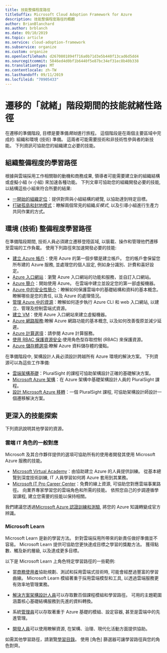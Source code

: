 ```yaml
---
title: 技能整備程度路徑
titleSuffix: Microsoft Cloud Adoption Framework for Azure
description: 技能整備程度路徑的概觀
author: BrianBlanchard
ms.author: brblanch
ms.date: 09/10/2019
ms.topic: article
ms.service: cloud-adoption-framework
ms.subservice: organize
ms.custom: organize
ms.openlocfilehash: d2670801894f716a0b71d3e5b440f13cad6d5dd4
ms.sourcegitcommit: 5846ed4d0bf1b6440f5e87bc34ef31ec8b40b338
ms.translationtype: MT
ms.contentlocale: zh-TW
ms.lasthandoff: 09/11/2019
ms.locfileid: "70905433"
---
```

# <a name="skills-readiness-path-during-the-ready-phase-of-a-migration"></a>遷移的「就緒」階段期間的技能就緒性路徑

在遷移的準備階段, 目標是要準備*開始*進行旅程。 這個階段是在兩個主要區域中完成的: 組織和環境 (技術) 準備。 這兩者可能需要技術和非技術性參與者的新技能。 下列資訊可協助您的組織建立必要的技能。

## <a name="organizational-readiness-learning-paths"></a>組織整備程度的學習路徑

根據與雲端採用工作相關聯的動機和商務成果, 領導者可能需要建立新的組織結構或虛擬小組 (v 小組) 來加速各種功能。 下列文章可協助您的組織開發必要的技能, 以結構這些小組來符合所要的結果:

- [一開始的組織定位](./index.md)：提供對齊與小組結構的總覽, 以協助達到特定目標。
- [打破孤島和封地模式](./fiefdoms-silos.md)：瞭解兩個常見的組織*反模式*, 以及引導小組進行生產力共同作業的方式。

## <a name="environmental-technical-readiness-learning-paths"></a>環境 (技術) 整備程度學習路徑

在準備階段期間, 技術人員必須建立遷移登陸區域, 以裝載、操作和管理他們遷移至雲端的工作負載。 使用下列路徑來加速開發必要的技能:

- [建立 Azure 帳戶](/learn/modules/create-an-azure-account)：使用 Azure 的第一個步驟是建立帳戶。 您的帳戶會保留您所布建的 Azure 服務, 並處理您的個人設定, 例如身分識別、計費和喜好設定。
- [Azure 入口網站](/learn/modules/tour-azure-portal)︰瀏覽 Azure 入口網站的功能和服務，並自訂入口網站。
- [Azure 簡介](/learn/modules/welcome-to-azure)：開始使用 Azure。 在雲端中建立並設定您的第一部虛擬機器。
- [Azure 中的安全性簡介](/learn/modules/intro-to-security-in-azure)：瞭解如何保護雲端中的基礎結構和資料的基本概念。 瞭解哪些是您的責任, 以及 Azure 的處理情況。
- [管理 Azure 中的資源](/learn/paths/manage-resources-in-azure)：瞭解如何逐步執行 Azure CLI 和 web 入口網站, 以建立、管理及控制雲端式資源。
- [建立 VM](/learn/modules/create-windows-virtual-machine-in-azure)：使用 Azure 入口網站來建立虛擬機器。
- [Azure 網路服務](/learn/modules/intro-to-azure-networking):瞭解 Azure 網路功能的基本概念, 以及如何改善復原並減少延遲。
- [Azure 計算選項](/learn/modules/intro-to-azure-compute)：請參閱 Azure 計算服務。
- [使用 RBAC 保護資源安全](/learn/modules/secure-azure-resources-with-rbac):使用角色型存取控制 (RBAC) 來保護資源。
- [Azure 儲存體選項](/learn/modules/intro-to-data-in-azure/index):瞭解 Azure 資料儲存體的優點。

在準備階段中, 架構設計人員必須設計跨越所有 Azure 環境的解決方案。 下列資源可以為這些工作準備:

- [雲端架構基礎](https://app.pluralsight.com/library/courses/cloud-architecture-foundations/)：PluralSight 的課程可協助架構設計正確的基礎解決方案。
- [Microsoft Azure 架構](https://app.pluralsight.com/library/courses/cloud-architecture-foundations/)：在 Azure 架構中基礎架構設計人員的 PluralSight 課程。
- [設計 Microsoft Azure 移轉](https://app.pluralsight.com/library/courses/cloud-architecture-foundations/)：一個 PluralSight 課程, 可協助架構設計師設計一個遷移解決方案。

## <a name="deeper-skills-exploration"></a>更深入的技能探索

下列資訊說明其他學習的資源。

### <a name="typical-mappings-of-cloud-it-roles"></a>雲端 IT 角色的一般對應

Microsoft 及其合作夥伴提供的選項可協助所有的使用者開發其使用 Microsoft Azure 服務的技能。

- [Microsoft Virtual Academy](https://mva.microsoft.com/product-training/microsoft-azure)：由協助建立 Azure 的人員提供訓練。 從基本總覽到深度技術訓練, IT 人員學習如何將 Azure 套用到其業務。
- [Microsoft IT Pro Career Center](https://www.microsoft.com/itpro)：免費的線上資源, 可協助您對應雲端事業路徑。 向業界專家學習您的雲端角色和所需的技能。 依照您自己的步調遵循學習課程, 建立您需要的技能以保持相關。

我們建議您透過[Microsoft Azure 認證訓練和測驗](https://www.microsoft.com/learning/azure-certification.aspx), 將您的 Azure 知識轉變成官方辨識。

### <a name="microsoft-learn"></a>Microsoft Learn

Microsoft Learn 是新的學習方法。 針對雲端採用所帶來的新責任做好準備並不容易。 Microsoft Learn 提供可協助您更快達成目標之學習的獎勵方法。 獲得點數、觸及新的層級, 以及達成更多目標。

以下是 Microsoft Learn 上角色特定學習路徑的一些範例:

- 當[商務使用者](/learn/browse/?roles=business-user)協助規劃、測試和採用雲端式技術時, 可能會經歷過豐富的學習曲線。 Microsoft Learn 模組著重于採用雲端模型和工具, 以透過雲端服務更有效率地管理業務。

- [解決方案架構設計人員](/learn/browse/?roles=solution-architect)可以存取數百個課程模組和學習路徑。 可用的主題範圍涵蓋核心基礎結構服務到先進的資料轉換。

- 系統[管理員](/learn/browse/?roles=administrator)可以存取著重于 Azure 基礎的模組、設定容器, 甚至是雲端中的先進管理。

- [開發人員](/learn/browse/?roles=developer&term=infrastructure)可以使用瞭解資源, 在架構、治理、現代化活動方面提供協助。

如需其他學習路徑，請瀏覽[學習目錄](/learn/browse/)。 使用 [角色] 篩選器可讓學習路徑與您的角色對齊。
